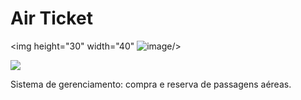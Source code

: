 # Air Ticket  

<img height="30" width="40" ![image](https://user-images.githubusercontent.com/88605247/236643797-63c446c3-5320-45c4-9b73-f994e4959cc5.png)/>

<img src="https://img.shields.io/badge/STATUS-EM ANDAMENTO-green"/>

Sistema de gerenciamento: compra e reserva de passagens aéreas.
